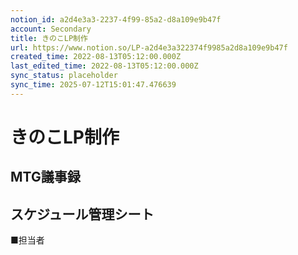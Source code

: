 ```yaml
---
notion_id: a2d4e3a3-2237-4f99-85a2-d8a109e9b47f
account: Secondary
title: きのこLP制作
url: https://www.notion.so/LP-a2d4e3a322374f9985a2d8a109e9b47f
created_time: 2022-08-13T05:12:00.000Z
last_edited_time: 2022-08-13T05:12:00.000Z
sync_status: placeholder
sync_time: 2025-07-12T15:01:47.476639
---
```

# きのこLP制作

## MTG議事録
## スケジュール管理シート
■担当者